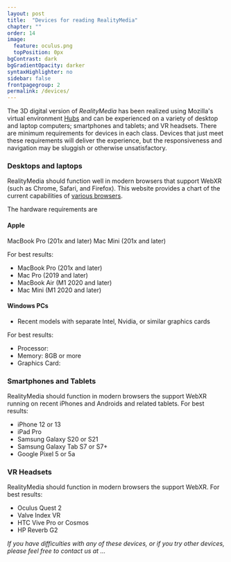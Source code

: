 ```yaml
---
layout: post
title:  "Devices for reading RealityMedia"
chapter: ""
order: 14
image:
  feature: oculus.png
  topPosition: 0px
bgContrast: dark
bgGradientOpacity: darker
syntaxHighlighter: no
sidebar: false
frontpagegroup: 2
permalink: /devices/
---
```

The 3D digital version of *RealityMedia* has been realized using Mozilla's  virtual environment <a href="https://hubs.mozilla.com">Hubs</a> and can be experienced on a variety of desktop and laptop computers; smartphones and tablets; and VR headsets. There are minimum requirements for devices in each class. Devices that just meet these requirements will deliver the experience, but the responsiveness and navigation may be sluggish or otherwise unsatisfactory. 

<h3>Desktops and laptops</h3>

RealityMedia should function well in modern browsers that support WebXR (such as Chrome, Safari, and Firefox). This website provides a chart of the current capabilities of <a href="https://caniuse.com/?search=webxr" target="blank">various browsers</a>.

The hardware requirements are

<h4>Apple</h4>

MacBook Pro (201x and later)
Mac Mini (201x and later)

For best results:

- MacBook Pro (201x and later)
- Mac Pro (2019 and later)
- MacBook Air (M1 2020 and later)
- Mac Mini (M1 2020 and later)

<h4>Windows PCs</h4>

- Recent models with separate Intel, Nvidia, or similar graphics cards

For best results:

- Processor:
- Memory: 8GB or more
- Graphics Card: 

<h3>Smartphones and Tablets</h3>
RealityMedia should function in modern browsers the support WebXR running on recent iPhones and Androids and related tablets. For best results:

- iPhone 12 or 13
- iPad Pro
- Samsung Galaxy S20 or S21
- Samsung Galaxy Tab S7 or S7+
- Google Pixel 5 or 5a


<h3>VR Headsets</h3>
RealityMedia should function in modern browsers the support WebXR. For best results:

- Oculus Quest 2
- Valve Index VR
- HTC Vive Pro or Cosmos
- HP Reverb G2



*If you have difficulties with any of these devices, or if you try other devices, please feel free to contact us at ...*

